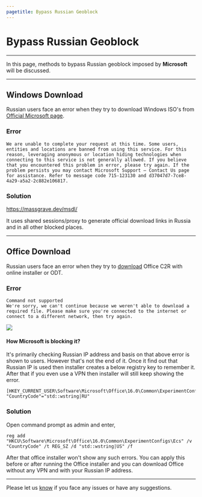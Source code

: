 ```yaml
---
pagetitle: Bypass Russian Geoblock
---
```


# Bypass Russian Geoblock

------------------------------------------------------------------------

In this page, methods to bypass Russian geoblock imposed by **Microsoft** will be discussed.

------------------------------------------------------------------------

## Windows Download

Russian users face an error when they try to download Windows ISO's from [Official Microsoft page](https://www.microsoft.com/software-download).

### Error

```         
We are unable to complete your request at this time. Some users, entities and locations are banned from using this service. For this reason, leveraging anonymous or location hiding technologies when connecting to this service is not generally allowed. If you believe that you encountered this problem in error, please try again. If the problem persists you may contact Microsoft Support – Contact Us page for assistance. Refer to message code 715-123130 and d37047d7-7ce8-4a29-a5a2-2c882e106817.
```

### Solution

<https://massgrave.dev/msdl/>

It uses shared sessions/proxy to generate official download links in Russia and in all other blocked places.

------------------------------------------------------------------------

## Office Download

Russian users face an error when they try to [download](genuine-installation-media.html) Office C2R with online installer or ODT.

### Error

```         
Command not supported
We're sorry, we can't continue because we weren't able to download a required file. Please make sure you're connected to the internet or connect to a different network, then try again.
```

![](https://lookimg.com/images/2023/03/24/QTAO3s.png)

#### How Microsoft is blocking it?

It's primarily checking Russian IP address and basis on that above error is shown to users. However that's not the end of it. Once it find out that Russian IP is used then installer creates a below registry key to remember it. After that if you even use a VPN then installer will still keep showing the error.

```         
[HKEY_CURRENT_USER\Software\Microsoft\Office\16.0\Common\ExperimentConfigs\Ecs]
"CountryCode"="std::wstring|RU"
```

### Solution

Open command prompt as admin and enter,

```         
reg add "HKCU\Software\Microsoft\Office\16.0\Common\ExperimentConfigs\Ecs" /v "CountryCode" /t REG_SZ /d "std::wstring|US" /f
```

After that office installer won't show any such errors. You can apply this before or after running the Office installer and you can download Office without any VPN and with your Russian IP address.

------------------------------------------------------------------------

Please let us [know](contactus.html) if you face any issues or have any suggestions.
